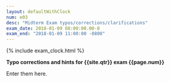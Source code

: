 ```yaml
---
layout: defaultWithClock
num: e03
desc: "Midterm Exam typos/corrections/clarifications"
exam_date: 2018-01-09 08:00:00.00-8
exam_end: "2018-01-09 11:00:00 -0800"
---
```


{% include exam_clock.html %}

<div style="display:none; clear:both;">
http://ucsb-cs56-f16.github.io/exam/e03/typos/
</div>

<b >Typo corrections and hints for {{site.qtr}} exam {{page.num}}</b>

Enter them here.

<div style="display:none;">
http://ucsb-cs56-f16.github.io/exam/e03/typos/
</div>

